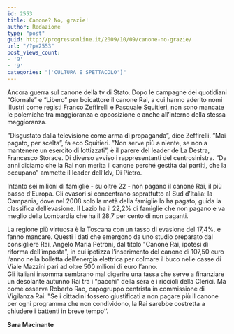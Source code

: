 ```yaml
---
id: 2553
title: Canone? No, grazie!
author: Redazione
type: "post"
guid: http://progressonline.it/2009/10/09/canone-no-grazie/
url: "/?p=2553"
post_views_count:
- '9'
- '9'
categories: "['CULTURA E SPETTACOLO']"
---
```


Ancora guerra sul canone della tv di Stato. Dopo le campagne dei quotidiani “Giornale” e “Libero” per boicattore il canone Rai, a cui hanno aderito nomi illustri come registi Franco Zeffirelli e Pasquale Squitieri, non sono mancate le polemiche tra maggioranza e opposizione e anche all’interno della stessa maggioranza.

”Disgustato dalla televisione come arma di propaganda”, dice Zeffirelli. ”Mai pagato, per scelta”, fa eco Squitieri. ”Non serve più a niente, se non a mantenere un esercito di lottizzati”, è il parere del leader de La Destra, Francesco Storace. Di diverso avviso i rappresentanti del centrosinistra. ”Da anni diciamo che la Rai non merita il canone perché gestita dai partiti, che la occupano” ammette il leader dell’Idv, Di Pietro.

Intanto sei milioni di famiglie - su oltre 22 - non pagano il canone Rai, il più basso d’Europa. Gli evasori si concentrano soprattutto al Sud d’Italia: la Campania, dove nel 2008 solo la metà della famiglie lo ha pagato, guida la classifica dell’evasione. Il Lazio ha il 22,2% di famiglie che non pagano e va meglio della Lombardia che ha il 28,7 per cento di non paganti.

La regione più virtuosa è la Toscana con un tasso di evasione del 17,4%. e fanno mancare. Questi i dati che emergono da uno studio preparato dal consigliere Rai, Angelo Maria Petroni, dal titolo "Canone Rai, ipotesi di riforma dell’imposta", in cui ipotizza l’inserimento del canone di 107,50 euro l’anno nella bolletta dell’energia elettrica per colmare il buco nelle casse di Viale Mazzini pari ad oltre 500 milioni di euro l’anno.   
Gli italiani insomma sembrano mal digerire una tassa che serve a finanziare un desolante autunno Rai tra i “pacchi” della sera e i riccioli della Clerici. Ma come osserva Roberto Rao, capogruppo centrista in commissione di Vigilanza Rai: "Se i cittadini fossero giustificati a non pagare più il canone per ogni programma che non condividono, la Rai sarebbe costretta a chiudere i battenti in breve tempo’’.

**Sara Macinante**